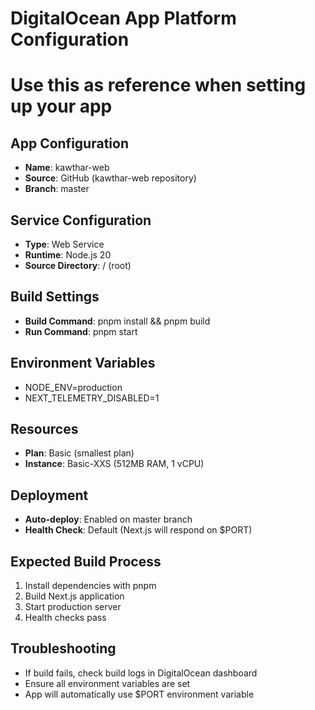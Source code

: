# DigitalOcean App Platform Configuration
# Use this as reference when setting up your app

## App Configuration
- **Name**: kawthar-web
- **Source**: GitHub (kawthar-web repository)
- **Branch**: master

## Service Configuration
- **Type**: Web Service
- **Runtime**: Node.js 20
- **Source Directory**: / (root)

## Build Settings
- **Build Command**: pnpm install && pnpm build
- **Run Command**: pnpm start

## Environment Variables
- NODE_ENV=production
- NEXT_TELEMETRY_DISABLED=1

## Resources
- **Plan**: Basic (smallest plan)
- **Instance**: Basic-XXS (512MB RAM, 1 vCPU)

## Deployment
- **Auto-deploy**: Enabled on master branch
- **Health Check**: Default (Next.js will respond on $PORT)

## Expected Build Process
1. Install dependencies with pnpm
2. Build Next.js application
3. Start production server
4. Health checks pass

## Troubleshooting
- If build fails, check build logs in DigitalOcean dashboard
- Ensure all environment variables are set
- App will automatically use $PORT environment variable
